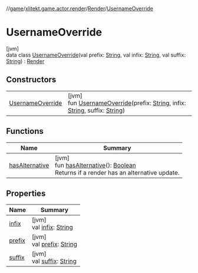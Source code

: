 //[game](../../../../index.md)/[xlitekt.game.actor.render](../../index.md)/[Render](../index.md)/[UsernameOverride](index.md)

# UsernameOverride

[jvm]\
data class [UsernameOverride](index.md)(val prefix: [String](https://kotlinlang.org/api/latest/jvm/stdlib/kotlin/-string/index.html), val infix: [String](https://kotlinlang.org/api/latest/jvm/stdlib/kotlin/-string/index.html), val suffix: [String](https://kotlinlang.org/api/latest/jvm/stdlib/kotlin/-string/index.html)) : [Render](../index.md)

## Constructors

| | |
|---|---|
| [UsernameOverride](-username-override.md) | [jvm]<br>fun [UsernameOverride](-username-override.md)(prefix: [String](https://kotlinlang.org/api/latest/jvm/stdlib/kotlin/-string/index.html), infix: [String](https://kotlinlang.org/api/latest/jvm/stdlib/kotlin/-string/index.html), suffix: [String](https://kotlinlang.org/api/latest/jvm/stdlib/kotlin/-string/index.html)) |

## Functions

| Name | Summary |
|---|---|
| [hasAlternative](../has-alternative.md) | [jvm]<br>fun [hasAlternative](../has-alternative.md)(): [Boolean](https://kotlinlang.org/api/latest/jvm/stdlib/kotlin/-boolean/index.html)<br>Returns if a render has an alternative update. |

## Properties

| Name | Summary |
|---|---|
| [infix](infix.md) | [jvm]<br>val [infix](infix.md): [String](https://kotlinlang.org/api/latest/jvm/stdlib/kotlin/-string/index.html) |
| [prefix](prefix.md) | [jvm]<br>val [prefix](prefix.md): [String](https://kotlinlang.org/api/latest/jvm/stdlib/kotlin/-string/index.html) |
| [suffix](suffix.md) | [jvm]<br>val [suffix](suffix.md): [String](https://kotlinlang.org/api/latest/jvm/stdlib/kotlin/-string/index.html) |
